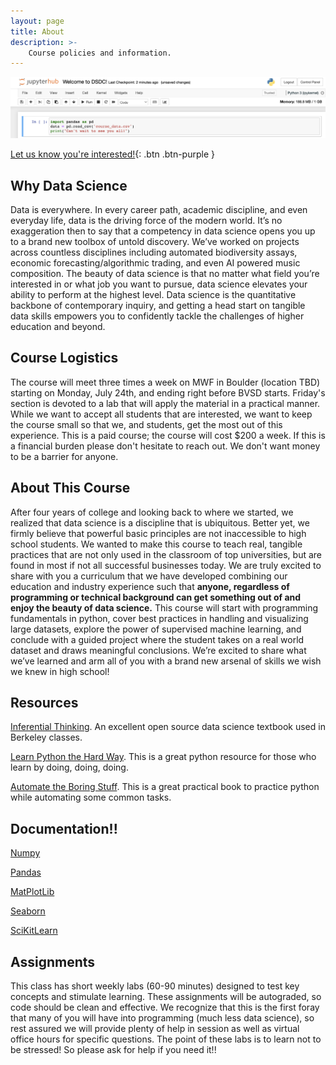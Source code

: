 ```yaml
---
layout: page
title: About
description: >-
    Course policies and information. 
---
```

![ScreenShot](/assets/images/about_new.png)

[Let us know you're interested!](https://docs.google.com/forms/d/e/1FAIpQLSd19YpgIfzDTT-Ncm3IHbNcUl40HfMRQXTs_ffzgJlY-mSJSg/viewform?usp=sf_link){: .btn .btn-purple }
## Why Data Science

Data is everywhere. In every career path, academic discipline, and even everyday life, data is the driving force of the modern world. It’s no exaggeration then to say that a competency in data science opens you up to a brand new toolbox of untold discovery. We’ve worked on projects across countless disciplines including automated biodiversity assays, economic forecasting/algorithmic trading, and even AI powered music composition. The beauty of data science is that no matter what field you’re interested in or what job you want to pursue, data science elevates your ability to perform at the highest level. Data science is the quantitative backbone of contemporary inquiry, and getting a head start on tangible data skills empowers you to confidently tackle the challenges of higher education and beyond. 


## Course Logistics

The course will meet three times a week on MWF in Boulder (location TBD) starting on Monday, July 24th, and ending right before BVSD starts. Friday's section  is devoted to a lab that will apply the material in a practical manner. While we want to accept all students that are interested, we want to keep the course small so that we, and students, get the most out of this experience. This is a paid course; the course will cost $200 a week. If this is a financial burden please don't hesitate to reach out. We don't want money to be a barrier for anyone.


## About This Course

After four years of college and looking back to where we started, we realized that data science is a discipline that is ubiquitous. Better yet, we firmly believe that powerful basic principles are not inaccessible to high school students. We wanted to make this course to teach real, tangible practices that are not only used in the classroom of top universities, but are found in most if not all successful businesses today. We are truly excited to share with you a curriculum that we have developed combining our education and industry experience such that **anyone, regardless of programming or technical background can get something out of and enjoy the beauty of data science.** This course will start with programming fundamentals in python, cover best practices in handling and visualizing large datasets, explore the power of supervised machine learning, and conclude with a guided project where the student takes on a real world dataset and draws meaningful conclusions. We’re excited to share what we’ve learned and arm all of you with a brand new arsenal of skills we wish we knew in high school!

## Resources

[Inferential Thinking](https://inferentialthinking.com/chapters/intro.html). An excellent open source data science textbook used in Berkeley classes.

[Learn Python the Hard Way](https://www.booksfree.org/learn-python-3-the-hard-way-pdf/). This is a great python resource for those who learn by doing, doing, doing.

[Automate the Boring Stuff](https://openlibrary.org/works/OL17192141W/Automate_the_Boring_Stuff_with_Python). This is a great practical book to practice python while automating some common tasks.


## Documentation!!

[Numpy](https://numpy.org/doc/)

[Pandas](https://pandas.pydata.org/docs/)

[MatPlotLib](https://matplotlib.org/stable/index.html)

[Seaborn](https://seaborn.pydata.org)

[SciKitLearn](https://scikit-learn.org/stable/)



## Assignments

This class has short weekly labs (60-90 minutes) designed to test key concepts and stimulate learning. These assignments will be autograded, so code should be clean and effective. We recognize that this is the first foray that many of you will have into programming (much less data science), so rest assured we will provide plenty of help in session as well as virtual office hours for specific questions. The point of these labs is to learn not to be stressed! So please ask for help if you need it!!
